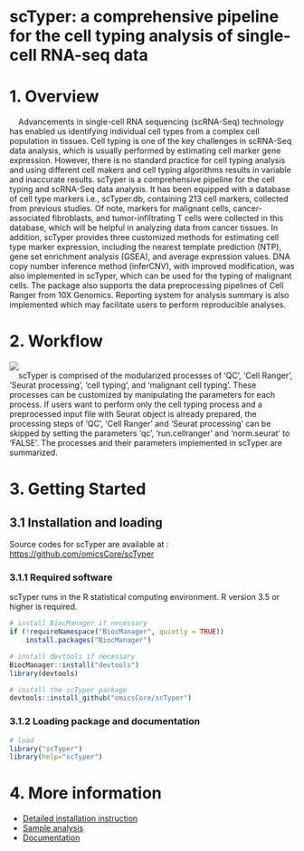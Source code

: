 
# scTyper: a comprehensive pipeline for the cell typing analysis of single-cell RNA-seq data


# 1. Overview
&nbsp;&nbsp;&nbsp;&nbsp;Advancements in single-cell RNA sequencing (scRNA-Seq) technology has enabled us identifying individual cell types from a complex cell population in tissues. Cell typing is one of the key challenges in scRNA-Seq data analysis, which is usually performed by estimating cell marker gene expression. However, there is no standard practice for cell typing analysis and using different cell makers and cell typing algorithms results in variable and inaccurate results. scTyper is a comprehensive pipeline for the cell typing and scRNA-Seq data analysis. It has been equipped with a database of cell type markers i.e., scTyper.db, containing 213 cell markers, collected from previous studies. Of note, markers for malignant cells, cancer-associated fibroblasts, and tumor-infiltrating T cells were collected in this database, which will be helpful in analyzing data from cancer tissues. In addition, scTyper provides three customized methods for estimating cell type marker expression, including the nearest template prediction (NTP), gene set enrichment analysis (GSEA), and average expression values. DNA copy number inference method (inferCNV), with improved modification, was also implemented in scTyper, which can be used for the typing of malignant cells. The package also supports the data preprocessing pipelines of Cell Ranger from 10X Genomics. Reporting system for analysis summary is also implemented which may facilitate users to perform reproducible analyses.  

# 2. Workflow

![](https://user-images.githubusercontent.com/36435306/84363831-3cec7000-ac0a-11ea-802d-41de1b953835.png)
</br>
&nbsp;&nbsp;&nbsp;&nbsp;scTyper is comprised of the modularized processes of ‘QC’, ‘Cell Ranger’, ‘Seurat processing’, ‘cell typing’, and ‘malignant cell typing’. These processes can be customized by manipulating the parameters for each process. If users want to perform only the cell typing process and a preprocessed input file with Seurat object is already prepared, the processing steps of ‘QC’, ‘Cell Ranger’ and ‘Seurat processing’ can be skipped by setting the parameters ‘qc’, ‘run.cellranger’ and ‘norm.seurat’ to ‘FALSE’. The processes and their parameters implemented in scTyper are summarized.

# 3. Getting Started 

## 3.1 Installation and loading
Source codes for scTyper are available at : https://github.com/omicsCore/scTyper

### 3.1.1 Required software
scTyper runs in the R statistical computing environment. R version 3.5 or higher is required.

```r
# install BiocManager if necessary
if (!requireNamespace("BiocManager", quietly = TRUE))
    install.packages("BiocManager")

# install devtools if necessary
BiocManager::install("devtools")
library(devtools)

# install the scTyper package
devtools::install_github("omicsCore/scTyper")
```

### 3.1.2 Loading package and documentation


```r
# load
library("scTyper") 
library(help="scTyper")
```

# 4. More information

- [Detailed installation instruction](https://github.com/omicsCore/scTyper/blob/master/vignettes/Detailed_installation_instructions.md)
- [Sample analysis](https://github.com/omicsCore/scTyper/blob/master/vignettes/Sample_analysis.md)
- [Documentation](https://github.com/omicsCore/scTyper/files/4763971/scTyper_reference_manual.pdf)


